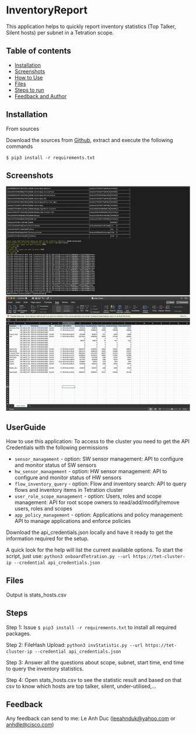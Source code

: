 # InventoryReport
This application helps to quickly report inventory statistics (Top Talker, Silent hosts) per subnet in a Tetration scope.

## Table of contents
* [Installation](#Installation)
* [Screenshots](#screenshots)
* [How to Use](#UserGuide)
* [Files](#Files)
* [Steps to run](#Steps)
* [Feedback and Author](#Feedback)

## Installation

From sources

Download the sources from [Github](https://github.com/leeahnduk/InventoryReport.git), extract and execute the following commands

```
$ pip3 install -r requirements.txt

```

## Screenshots
![Run screenshot](https://github.com/leeahnduk/InventoryReport/blob/master/Run1.jpg)
![Result screenshot](https://github.com/leeahnduk/InventoryReport/blob/master/Result.jpg)

## UserGuide
How to use this application:
To access to the cluster you need to get the API Credentials with the following permissions
* `sensor_management` - option: SW sensor management: API to configure and monitor status of SW sensors
* `hw_sensor_management` - option: HW sensor management: API to configure and monitor status of HW sensors
* `flow_inventory_query` - option: Flow and inventory search: API to query flows and inventory items in Tetration cluster
* `user_role_scope_management` - option: Users, roles and scope management: API for root scope owners to read/add/modify/remove users, roles and scopes
* `app_policy_management` - option: 
 Applications and policy management: API to manage applications and enforce policies

Download the api_credentials.json locally and have it ready to get the information required for the setup.

A quick look for the help will list the current available options.
To start the script, just use: `python3 onboardTetration.py --url https://tet-cluster-ip --credential api_credentials.json`

## Files
Output is stats_hosts.csv


## Steps

Step 1: Issue `$ pip3 install -r requirements.txt` to install all required packages.

Step 2: FileHash Upload: `python3 invStatistic.py --url https://tet-cluster-ip --credential api_credentials.json`

Step 3: Answer all the questions about scope, subnet, start time, end time to query the inventory statistics.

Step 4: Open stats_hosts.csv to see the statistic result and based on that csv to know which hosts are top talker, silent, under-utilised,...

## Feedback
Any feedback can send to me: Le Anh Duc (leeahnduk@yahoo.com or anhdle@cisco.com)
